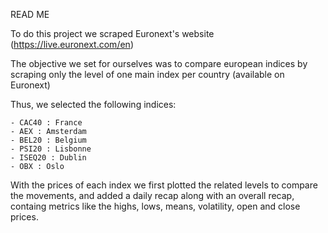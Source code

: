 READ ME

To do this project we scraped Euronext's website (https://live.euronext.com/en)

The objective we set for ourselves was to compare european indices by scraping only the level of one main index per country (available on Euronext)

Thus, we selected the following indices:

    - CAC40 : France
    - AEX : Amsterdam
    - BEL20 : Belgium
    - PSI20 : Lisbonne
    - ISEQ20 : Dublin
    - OBX : Oslo

With the prices of each index we first plotted the related levels to compare the movements, and added a daily recap along with an overall recap, containg metrics like the highs, lows, means, volatility, open and close prices.
